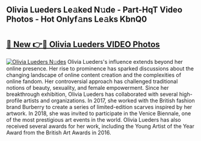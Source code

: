 ## Olivia Lueders Le𝚊ked N𝚞de - Part-HqT Video Photos - Hot Onlyf𝚊ns Le𝚊ks KbnQ0

# <h2><a href="http://ab45700.deff.icu/?id=Olivia+Lueders">🔗 New 👉🔴 Olivia Lueders VIDEO Photos</a></h2>

[![Olivia Lueders N𝚞des](https://i.imgur.com/rIISA9y.gif)](http://ab45700.deff.icu/?id=Olivia+Lueders)
Olivia Lueders's influence extends beyond her online presence. Her rise to prominence has sparked discussions about the changing landscape of online content creation and the complexities of online fandom. Her controversial approach has challenged traditional notions of beauty, sexuality, and female empowerment. Since her breakthrough exhibition, Olivia Lueders has collaborated with several high-profile artists and organizations. In 2017, she worked with the British fashion brand Burberry to create a series of limited-edition scarves inspired by her artwork. In 2018, she was invited to participate in the Venice Biennale, one of the most prestigious art events in the world. Olivia Lueders has also received several awards for her work, including the Young Artist of the Year Award from the British Art Awards in 2016.
